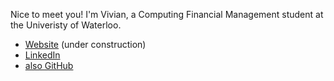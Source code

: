 Nice to meet you! I'm Vivian, a Computing Financial Management student at the Univeristy of Waterloo.

* [Website](https://vivianyrguo.github.io/) (under construction)
* [LinkedIn](https://www.linkedin.com/in/vivianvg/)
* [also GitHub](https://github.com/vivianvg)
